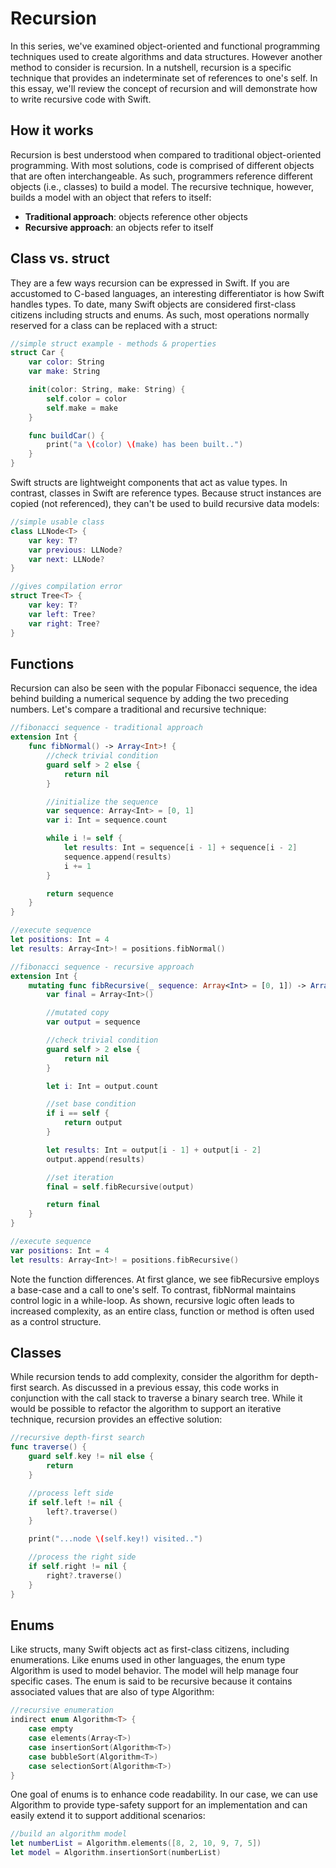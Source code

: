 # Recursion

In this series, we've examined object-oriented and functional programming techniques used to create algorithms and data structures. However another method to consider is recursion. In a nutshell, recursion is a specific technique that provides an indeterminate set of references to one's self. In this essay, we'll review the concept of recursion and will demonstrate how to write recursive code with Swift.

## How it works

Recursion is best understood when compared to traditional object-oriented programming. With most solutions, code is comprised of different objects that are often interchangeable. As such, programmers reference different objects (i.e., classes) to build a model. The recursive technique, however, builds a model with an object that refers to itself:

- **Traditional approach**: objects reference other objects
- **Recursive approach**: an objects refer to itself

## Class vs. struct

They are a few ways recursion can be expressed in Swift. If you are accustomed to C-based languages, an interesting differentiator is how Swift handles types. To date, many Swift objects are considered first-class citizens including structs and enums. As such, most operations normally reserved for a class can be replaced with a struct:

```swift
//simple struct example - methods & properties
struct Car {
    var color: String
    var make: String

    init(color: String, make: String) {
        self.color = color
        self.make = make
    }

    func buildCar() {
        print("a \(color) \(make) has been built..")
    }
}
```

Swift structs are lightweight components that act as value types. In contrast, classes in Swift are reference types. Because struct instances are copied (not referenced), they can't be used to build recursive data models:

```swift
//simple usable class
class LLNode<T> {
    var key: T?
    var previous: LLNode?
    var next: LLNode?
}

//gives compilation error
struct Tree<T> {
    var key: T?
    var left: Tree?
    var right: Tree?
}
```

## Functions

Recursion can also be seen with the popular Fibonacci sequence, the idea behind building a numerical sequence by adding the two preceding numbers. Let's compare a traditional and recursive technique:

```swift
//fibonacci sequence - traditional approach
extension Int {
    func fibNormal() -> Array<Int>! {
        //check trivial condition
        guard self > 2 else {
            return nil
        }

        //initialize the sequence
        var sequence: Array<Int> = [0, 1]
        var i: Int = sequence.count

        while i != self {
            let results: Int = sequence[i - 1] + sequence[i - 2]
            sequence.append(results)
            i += 1
        }

        return sequence
    }
}

//execute sequence
let positions: Int = 4
let results: Array<Int>! = positions.fibNormal()
```

```swift
//fibonacci sequence - recursive approach
extension Int {
    mutating func fibRecursive(_ sequence: Array<Int> = [0, 1]) -> Array<Int>! {
        var final = Array<Int>()

        //mutated copy
        var output = sequence

        //check trivial condition
        guard self > 2 else {
            return nil
        }

        let i: Int = output.count

        //set base condition
        if i == self {
            return output
        }

        let results: Int = output[i - 1] + output[i - 2]
        output.append(results)

        //set iteration
        final = self.fibRecursive(output)

        return final
    }
}

//execute sequence
var positions: Int = 4
let results: Array<Int>! = positions.fibRecursive()
```

Note the function differences. At first glance, we see fibRecursive employs a base-case and a call to one's self. To contrast, fibNormal maintains control logic in a while-loop. As shown, recursive logic often leads to increased complexity, as an entire class, function or method is often used as a control structure.

## Classes

While recursion tends to add complexity, consider the algorithm for depth-first search. As discussed in a previous essay, this code works in conjunction with the call stack to traverse a binary search tree. While it would be possible to refactor the algorithm to support an iterative technique, recursion provides an effective solution:

```swift
//recursive depth-first search
func traverse() {
    guard self.key != nil else {
        return
    }

    //process left side
    if self.left != nil {
        left?.traverse()
    }

    print("...node \(self.key!) visited..")

    //process the right side
    if self.right != nil {
        right?.traverse()
    }
}
```

## Enums

Like structs, many Swift objects act as first-class citizens, including enumerations. Like enums used in other languages, the enum type Algorithm is used to model behavior. The model will help manage four specific cases. The enum is said to be recursive because it contains associated values that are also of type Algorithm:

```swift
//recursive enumeration
indirect enum Algorithm<T> {
    case empty
    case elements(Array<T>)
    case insertionSort(Algorithm<T>)
    case bubbleSort(Algorithm<T>)
    case selectionSort(Algorithm<T>)
}
```

One goal of enums is to enhance code readability. In our case, we can use Algorithm to provide type-safety support for an implementation and can easily extend it to support additional scenarios:

```swift
//build an algorithm model
let numberList = Algorithm.elements([8, 2, 10, 9, 7, 5])
let model = Algorithm.insertionSort(numberList)
```
